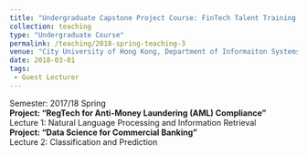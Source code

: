 ```yaml
---
title: "Undergraduate Capstone Project Course: FinTech Talent Training Program"
collection: teaching
type: "Undergraduate Course"
permalink: /teaching/2018-spring-teaching-3
venue: "City University of Hong Kong, Department of Informaiton Systems"
date: 2018-03-01
tags:
 - Guest Lecturer
---
```




Semester: 2017/18 Spring\
**Project: “RegTech for Anti-Money Laundering (AML) Compliance”**\
Lecture 1: Natural Language Processing and Information Retrieval\
**Project: “Data Science for Commercial Banking”**\
Lecture 2: Classification and Prediction
